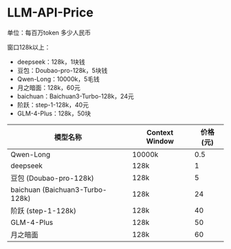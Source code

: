 # LLM-API-Price

单位：每百万token 多少人民币

窗口128k以上：
- deepseek：128k，1块钱
- 豆包：Doubao-pro-128k，5块钱
- Qwen-Long：10000k，5毛钱
- 月之暗面：128k，60元
- baichuan：Baichuan3-Turbo-128k，24元
- 阶跃：step-1-128k，40元
- GLM-4-Plus：128k，50块

| 模型名称 | Context Window | 价格(元) |
|---------|---------------|---------|
| Qwen-Long | 10000k | 0.5 |
| deepseek | 128k | 1 |
| 豆包 (Doubao-pro-128k) | 128k | 5 |
| baichuan (Baichuan3-Turbo-128k) | 128k | 24 |
| 阶跃 (step-1-128k) | 128k | 40 |
| GLM-4-Plus | 128k | 50 |
| 月之暗面 | 128k | 60 |
